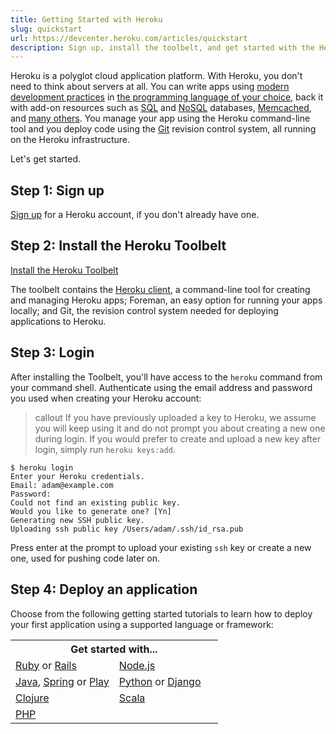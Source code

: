 ```yaml
---
title: Getting Started with Heroku
slug: quickstart
url: https://devcenter.heroku.com/articles/quickstart
description: Sign up, install the toolbelt, and get started with the Heroku polyglot cloud application platform in Ruby, Java, Node.js, Python, Clojure and Scala.
---
```


Heroku is a polyglot cloud application platform.  With Heroku, you don't need to think about servers at all.  You can write apps using [modern development practices](https://devcenter.heroku.com/articles/architecting-apps) in [the programming language of your choice](http://devcenter.heroku.com/articles/cedar#polyglot-platform), back it with add-on resources such as [SQL](http://devcenter.heroku.com/articles/heroku-postgresql) and [NoSQL](http://addons.heroku.com/mongohq) databases, [Memcached](https://addons.heroku.com/memcachier), and [many others](https://addons.heroku.com/).  You manage your app using the Heroku command-line tool and you deploy code using the [Git](http://devcenter.heroku.com/articles/git) revision control system, all running on the Heroku infrastructure.

Let's get started.

## Step 1: Sign up 

[Sign up](https://signup.heroku.com/signup/dc) for a Heroku account, if you don't already have one.

## Step 2: Install the Heroku Toolbelt

<a class="toolbelt" href="https://toolbelt.heroku.com/">Install the Heroku Toolbelt</a>

The toolbelt contains the [Heroku client](http://devcenter.heroku.com/categories/command-line), a command-line tool for creating and managing Heroku apps; Foreman, an easy option for running your apps locally; and Git, the revision control system needed for deploying applications to Heroku.

## Step 3: Login

After installing the Toolbelt, you'll have access to the `heroku` command from your command shell.  Authenticate using the email address and password you used when creating your Heroku account:

>callout
>If you have previously uploaded a key to Heroku, we assume you will keep using it and do not prompt you about creating a new one during login.  If you would prefer to create and upload a new key after login, simply run `heroku keys:add`.

```term
$ heroku login
Enter your Heroku credentials.
Email: adam@example.com
Password: 
Could not find an existing public key.
Would you like to generate one? [Yn] 
Generating new SSH public key.
Uploading ssh public key /Users/adam/.ssh/id_rsa.pub
```

Press enter at the prompt to upload your existing `ssh` key or create a new one, used for pushing code later on.

## Step 4: Deploy an application

Choose from the following getting started tutorials to learn how to deploy your first application using a supported language or framework:

<table>
  <tr>
    <th colspan="2">Get started with...</th>
  </tr>
  <tr>
    <td style="text-align: left; width: 50%;">
<a href="https://devcenter.heroku.com/articles/getting-started-with-ruby">Ruby</a> or <a href="https://devcenter.heroku.com/articles/getting-started-with-rails4">Rails</a>
</td>
    <td style="text-align: left">
<a href="https://devcenter.heroku.com/articles/getting-started-with-nodejs">Node.js</a>
</td>	
  </tr>
  <tr>
    <td style="text-align: left">
<a href="https://devcenter.heroku.com/articles/getting-started-with-java">Java</a>, <a href="https://devcenter.heroku.com/articles/getting-started-with-spring-mvc-hibernate">Spring</a> or <a href="https://devcenter.heroku.com/articles/getting-started-with-play">Play</a>
</td>
    <td style="text-align: left">
<a href="https://devcenter.heroku.com/articles/getting-started-with-python">Python</a> or <a href="https://devcenter.heroku.com/articles/getting-started-with-django">Django</a>
</td>
  </tr>
  <tr>
    <td style="text-align: left">
<a href="https://devcenter.heroku.com/articles/getting-started-with-clojure">Clojure</a>
</td>
    <td style="text-align: left">
<a href="https://devcenter.heroku.com/articles/getting-started-with-scala">Scala</a>
</td>
  </tr>
 <tr>
    <td style="text-align: left">
<a href="https://devcenter.heroku.com/articles/getting-started-with-php">PHP</a>
</td>
    <td style="text-align: left">
&nbsp;
</td>
  </tr>
</table> 
